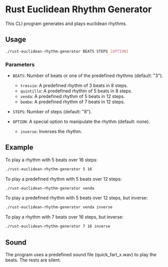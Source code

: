 # Rust Euclidean Rhythm Generator

This CLI program generates and plays euclidean rhythms.

## Usage


```sh
./rust-euclidean-rhythm-generator BEATS STEPS [OPTION]
```

### Parameters
- `BEATS`: Number of beats or one of the predefined rhythms (default: "3").
    - `tressio`: A predefined rhythm of 3 beats in 8 steps.
    - `quintillo`: A predefined rhythm of 5 beats in 8 steps.
    - `venda`: A predefined rhythm of 5 beats in 12 steps.
    - `bembe`: A predefined rhythm of 7 beats in 12 steps.
- `STEPS`: Number of steps (default: "8").

- `OPTION`: A special option to manipulate the rhythm (default: none).
    - `inverse`: Inverses the rhythm.

## Example

To play a rhythm with 5 beats over 16 steps:
    
```sh
./rust-euclidean-rhythm-generator 5 16
```

To play a predefined rhythm with 5 beats over 12 steps:

```sh
./rust-euclidean-rhythm-generator venda
```

To play a predefined rhythm with 5 beats over 12 steps, but inverse:

```sh
./rust-euclidean-rhythm-generator venda inverse
```

To play a rhythm with 7 beats over 16 steps, but inverse:

```sh
./rust-euclidean-rhythm-generator 7 16 inverse
```

## Sound

The program uses a predefined sound file (quick_fart_x.wav) to play the beats. The rests are silent.